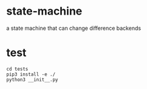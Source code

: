 # state-machine
a state machine that can change difference backends

# test
```
cd tests
pip3 install -e ./
python3 __init__.py
```
